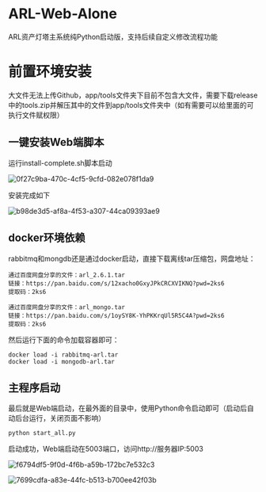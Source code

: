 # ARL-Web-Alone
ARL资产灯塔主系统纯Python启动版，支持后续自定义修改流程功能

# 前置环境安装
大文件无法上传Github，app/tools文件夹下目前不包含大文件，需要下载release中的tools.zip并解压其中的文件到app/tools文件夹中（如有需要可以给里面的可执行文件赋权限）
## 一键安装Web端脚本
运行install-complete.sh脚本启动

![0f27c9ba-470c-4cf5-9cfd-082e078f1da9](http://image.aibochinese.com/i/2025/10/30/m7mx69.png)

安装完成如下

![b98de3d5-af8a-4f53-a307-44ca09393ae9](http://image.aibochinese.com/i/2025/10/30/m7vmhb.png)

## docker环境依赖
rabbitmq和mongdb还是通过docker启动，直接下载离线tar压缩包，网盘地址：
```
通过百度网盘分享的文件：arl_2.6.1.tar
链接：https://pan.baidu.com/s/12xacho0GxyJPkCRCXVIKNQ?pwd=2ks6 
提取码：2ks6

通过百度网盘分享的文件：arl_mongo.tar
链接：https://pan.baidu.com/s/1oySY8K-YhPKKrqUl5R5C4A?pwd=2ks6 
提取码：2ks6
```

然后运行下面的命令加载容器即可：
```
docker load -i rabbitmq-arl.tar
docker load -i mongodb-arl.tar
```

## 主程序启动
最后就是Web端启动，在最外面的目录中，使用Python命令启动即可（启动后自动后台运行，关闭页面不影响）

```
python start_all.py
```
启动成功，Web端启动在5003端口，访问http://服务器IP:5003

![f6794df5-9f0d-4f6b-a59b-172bc7e532c3](http://image.aibochinese.com/i/2025/10/30/m9jcac.png)

![7699cdfa-a83e-44fc-b513-b700ee42f03b](http://image.aibochinese.com/i/2025/10/30/m9j59m.png)
